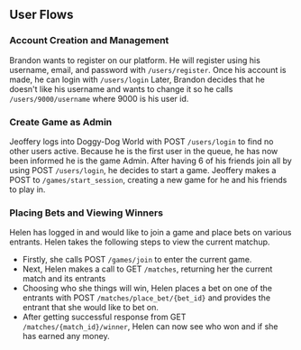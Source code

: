 


## User Flows

### Account Creation and Management
Brandon wants to register on our platform. He will register using his username, email, and password with `/users/register`. Once his account is made, he can login with `/users/login` Later, Brandon decides that he doesn't like his username and wants to change it so he calls `/users/9000/username` where 9000 is his user id.

### Create Game as Admin
Jeoffery logs into Doggy-Dog World with POST `/users/login` to find no other users active. Because he is the first user in the queue, he has now been informed he is the game Admin. After having 6 of his friends join all by using POST `/users/login`, he decides to start a game. Jeoffery makes a POST to `/games/start_session`, creating a new game for he and his friends to play in.

### Placing Bets and Viewing Winners
Helen has logged in and would like to join a game and place bets on various entrants. Helen takes the following steps to view the current matchup.
- Firstly, she calls POST `/games/join` to enter the current game.
- Next, Helen makes a call to GET `/matches`, returning her the current match and its entrants
- Choosing who she things will win, Helen places a bet on one of the entrants with POST `/matches/place_bet/{bet_id}` and provides the entrant that she would like to bet on. 
- After getting successful response from GET `/matches/{match_id}/winner`, Helen can now see who won and if she has earned any money.